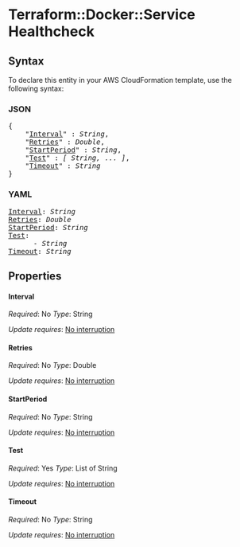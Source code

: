 # Terraform::Docker::Service Healthcheck

## Syntax

To declare this entity in your AWS CloudFormation template, use the following syntax:

### JSON

<pre>
{
    "<a href="#interval" title="Interval">Interval</a>" : <i>String</i>,
    "<a href="#retries" title="Retries">Retries</a>" : <i>Double</i>,
    "<a href="#startperiod" title="StartPeriod">StartPeriod</a>" : <i>String</i>,
    "<a href="#test" title="Test">Test</a>" : <i>[ String, ... ]</i>,
    "<a href="#timeout" title="Timeout">Timeout</a>" : <i>String</i>
}
</pre>

### YAML

<pre>
<a href="#interval" title="Interval">Interval</a>: <i>String</i>
<a href="#retries" title="Retries">Retries</a>: <i>Double</i>
<a href="#startperiod" title="StartPeriod">StartPeriod</a>: <i>String</i>
<a href="#test" title="Test">Test</a>: <i>
      - String</i>
<a href="#timeout" title="Timeout">Timeout</a>: <i>String</i>
</pre>

## Properties

#### Interval

_Required_: No
_Type_: String

_Update requires_: [No interruption](https://docs.aws.amazon.com/AWSCloudFormation/latest/UserGuide/using-cfn-updating-stacks-update-behaviors.html#update-no-interrupt)

#### Retries

_Required_: No
_Type_: Double

_Update requires_: [No interruption](https://docs.aws.amazon.com/AWSCloudFormation/latest/UserGuide/using-cfn-updating-stacks-update-behaviors.html#update-no-interrupt)

#### StartPeriod

_Required_: No
_Type_: String

_Update requires_: [No interruption](https://docs.aws.amazon.com/AWSCloudFormation/latest/UserGuide/using-cfn-updating-stacks-update-behaviors.html#update-no-interrupt)

#### Test

_Required_: Yes
_Type_: List of String

_Update requires_: [No interruption](https://docs.aws.amazon.com/AWSCloudFormation/latest/UserGuide/using-cfn-updating-stacks-update-behaviors.html#update-no-interrupt)

#### Timeout

_Required_: No
_Type_: String

_Update requires_: [No interruption](https://docs.aws.amazon.com/AWSCloudFormation/latest/UserGuide/using-cfn-updating-stacks-update-behaviors.html#update-no-interrupt)

